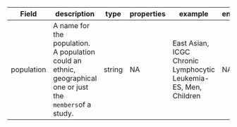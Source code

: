 |Field | description | type | properties | example | enum|
| ---| ---| ---| ---| ---| --- |
| population | A name for the population. A population could an ethnic, geographical one or just the `members`of a study. | string | NA | East Asian, ICGC Chronic Lymphocytic Leukemia-ES, Men, Children | NA|
